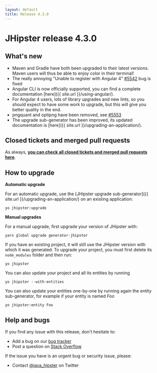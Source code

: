 ```yaml
---
layout: default
title: Release 4.3.0
---
```


JHipster release 4.3.0
==================

What's new
----------

- Maven and Gradle have both been upgraded to their latest versions. Maven users will thus be able to enjoy color in their terminal!
- The really annoying "Unable to register with Angular 4" [#5542](https://github.com/jhipster/generator-jhipster/issues/5542) bug is fixed
- Angular CLI is now officially supported, you can find a complete documentation [here]({{ site.url }}/using-angular/).
- For Angular 4 users, lots of library upgrades and new lints, so you should expect to have some work to upgrade, but this will give you better quality in the end.
- pngquant and optipng have been removed, see [#5553](https://github.com/jhipster/generator-jhipster/issues/5553)
- The upgrade sub-generator has been improved, its updated documentation is [here]({{ site.url }}/upgrading-an-application/).

Closed tickets and merged pull requests
------------
As always, __[you can check all closed tickets and merged pull requests here](https://github.com/jhipster/generator-jhipster/issues?q=milestone%3A4.3.0+is%3Aclosed)__.

How to upgrade
------------

**Automatic upgrade**

For an automatic upgrade, use the [JHipster upgrade sub-generator]({{ site.url }}/upgrading-an-application/) on an existing application:

```
yo jhipster:upgrade
```

**Manual upgrades**

For a manual upgrade, first upgrade your version of JHipster with:

```
yarn global upgrade generator-jhipster
```

If you have an existing project, it will still use the JHipster version with which it was generated.
To upgrade your project, you must first delete its `node_modules` folder and then run:

```
yo jhipster
```

You can also update your project and all its entities by running

```
yo jhipster --with-entities
```

You can also update your entities one-by-one by running again the entity sub-generator, for example if your entity is named _Foo_

```
yo jhipster:entity Foo
```

Help and bugs
--------------

If you find any issue with this release, don't hesitate to:

- Add a bug on our [bug tracker](https://github.com/jhipster/generator-jhipster/issues?state=open)
- Post a question on [Stack Overflow](http://stackoverflow.com/tags/jhipster/info)

If the issue you have is an urgent bug or security issue, please:

- Contact [@java_hipster](https://twitter.com/java_hipster) on Twitter
